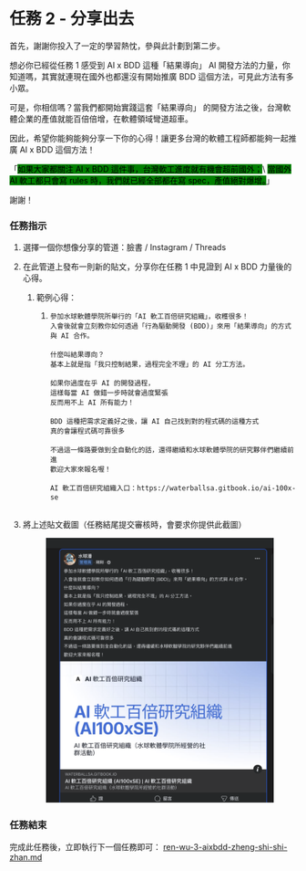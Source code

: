 # 任務 2 - 分享出去

首先，謝謝你投入了一定的學習熱忱，參與此計劃到第二步。

想必你已經從任務 1 感受到 AI x BDD 這種「結果導向」 AI 開發方法的力量，你知道嗎，其實就連現在國外也都還沒有開始推廣 BDD 這個方法，可見此方法有多小眾。

可是，你相信嗎？當我們都開始實踐這套「結果導向」 的開發方法之後，台灣軟體企業的產值就能百倍倍增，在軟體領域彎道超車。

因此，希望你能夠能夠分享一下你的心得！讓更多台灣的軟體工程師都能夠一起推廣 AI x BDD 這個方法！

「<mark style="background-color:green;">如果大家都關注 AI x BDD 這件事，台灣軟工進度就有機會超前國外；</mark>\ <mark style="background-color:green;">當國外 AI 軟工都只會寫 rules 時，我們就已經全部都在寫 spec，產值絕對爆增。</mark>」

謝謝！

### 任務指示

1. 選擇一個你想像分享的管道：臉書 / Instagram / Threads
2. 在此管道上發布一則新的貼文，分享你在任務 1 中見證到 AI x BDD 力量後的心得。
   1. 範例心得：
      1. ```
         參加水球軟體學院所舉行的「AI 軟工百倍研究組織」，收穫很多！
         入會後就會立刻教你如何透過「行為驅動開發 (BDD)」來用「結果導向」的方式與 AI 合作。

         什麼叫結果導向？
         基本上就是指「我只控制結果，過程完全不理」的 AI 分工方法。

         如果你過度在乎 AI 的開發過程，
         這樣每當 AI 做錯一步時就會過度緊張
         反而用不上 AI 所有能力！

         BDD 這種把需求定義好之後，讓 AI 自己找到對的程式碼的這種方式
         真的會讓程式碼可靠很多

         不過這一條路要做到全自動化的話，還得繼續和水球軟體學院的研究夥伴們繼續前進
         歡迎大家來報名喔！

         AI 軟工百倍研究組織入口：https://waterballsa.gitbook.io/ai-100x-se


         ```
3.  將上述貼文截圖（任務結尾提交審核時，會要求你提供此截圖）

    <figure><img src=".gitbook/assets/image (1) (1).png" alt=""><figcaption></figcaption></figure>



### 任務結束

完成此任務後，立即執行下一個任務即可： [ren-wu-3-aixbdd-zheng-shi-shi-zhan.md](ren-wu-3-aixbdd-zheng-shi-shi-zhan.md "mention")

